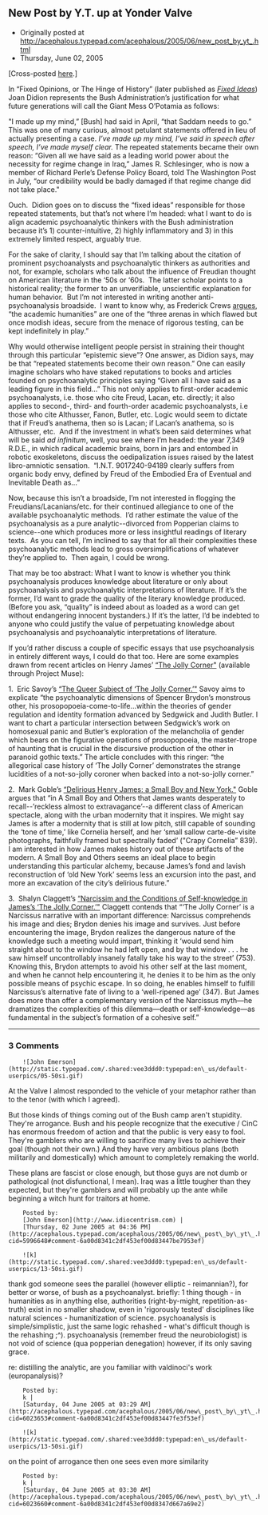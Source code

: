 ## New Post by Y.T. up at Yonder Valve

 * Originally posted at http://acephalous.typepad.com/acephalous/2005/06/new_post_by_yt_.html
 * Thursday, June 02, 2005



[Cross-posted [here](http://www.thevalve.org/go/valve/article/same\_senseless\_ramblings\_slightly\_bigger\_stage\_or\_intellectual\_investments\_/).]

In “Fixed Opinions, or The Hinge of History” (later published as [_Fixed Ideas_](http://www.nybooks.com/shop/product?usca\_p=t&product\_id=1147))
Joan Didion represents the Bush Administration’s justification
for what future generations will call the Giant Mess O’Potamia as
follows:

"I made up my mind,” [Bush] had said in April,
“that Saddam needs to go.” This was one of many curious,
almost petulant statements offered in lieu of actually presenting a
case. _I’ve made up my mind, I’ve said in speech after speech, I’ve made myself clear._
The repeated statements became their own reason: “Given all we
have said as a leading world power about the necessity for regime
change in Iraq,” James R. Schlesinger, who is now a member of
Richard Perle’s Defense Policy Board, told The Washington Post in
July, “our credibility would be badly damaged if that regime
change did not take place."

Ouch.  Didion goes on to discuss the “fixed ideas”
responsible for those repeated statements, but that’s not where
I’m headed: what I want to do is align academic psychoanalytic
thinkers with the Bush administration because it’s 1)
counter-intuitive, 2) highly inflammatory and 3) in this extremely
limited respect, arguably true.

For the sake of clarity, I should say that I’m talking about
the citation of prominent psychoanalysts and psychoanalytic thinkers as
authorities and not, for example, scholars who talk about the influence
of Freudian thought on American literature in the ‘50s or
‘60s.  The latter scholar points to a historical reality;
the former to an unverifiable, unscientific explanation for human
behavior.  But I’m not interested in writing another
anti-psychoanalysis broadside.  I want to know why, as Frederick
Crews [argues](http://www.nybooks.com/articles/2394),
“the academic humanities” are one of the “three
arenas in which flawed but once modish ideas, secure from the menace of
rigorous testing, can be kept indefinitely in play.”

Why would otherwise intelligent people persist in straining their
thought through this particular “epistemic sieve”? 
One answer, as Didion says, may be that “repeated statements
become their own reason.” One can easily imagine scholars who
have staked reputations to books and articles founded on psychoanalytic
principles saying “Given all I have said as a leading figure in
this field...” This not only applies to first-order academic
psychoanalysts, i.e. those who cite Freud, Lacan, etc. directly; it
also applies to second-, third- and fourth-order academic
psychoanalysts, i.e those who cite Althusser, Fanon, Butler, etc. 
Logic would seem to dictate that if Freud’s anathema, then so is
Lacan; if Lacan’s anathema, so is Althusser, etc.  And if
the investment in what’s been said determines what will be said _ad infinitum_,
well, you see where I’m headed: the year 7,349 R.D.E., in which
radical academic brains, born in jars and entombed in robotic
exoskeletons, discuss the oedipalization issues raised by the latest
libro-amniotic sensation.  “I.N.T. 9017240-94189 clearly
suffers from organic body envy, defined by Freud of the Embodied Era of
Eventual and Inevitable Death as...”

Now, because this isn’t a broadside, I’m not interested
in flogging the Freudians/Lacanians/etc. for their continued allegiance
to one of the available psychoanalytic methods.  I’d rather
estimate the value of the psychoanalysis as a pure analytic--divorced
from Popperian claims to science--one which produces more or less
insightful readings of literary texts.  As you can tell, I’m
inclined to say that for all their complexities these psychoanalytic
methods lead to gross oversimplifications of whatever they’re
applied to.  Then again, I could be wrong.  

That may be too abstract: What I want to know is whether you think
psychoanalysis produces knowledge about literature or only about
psychoanalysis and psychoanalytic interpretations of literature. 
If it’s the former, I’d want to grade the quality of the
literary knowledge produced.  (Before you ask,
“quality” is indeed about as loaded as a word can get
without endangering innocent bystanders.) If it’s the latter,
I’d be indebted to anyone who could justify the value of
perpetuating knowledge about psychoanalysis and psychoanalytic
interpretations of literature.  

If you’d rather discuss a couple of specific essays that use
psychoanalysis in entirely different ways, I could do that too. 
Here are some examples drawn from recent articles on Henry James’
[“The Jolly Corner"](http://www.gutenberg.org/etext/1190) (available through Project Muse):

1.  Eric Savoy’s [“The Queer Subject of ‘The Jolly Corner.’"](http://muse.jhu.edu/journals/henry\_james\_review/v020/20.1savoy.html)
Savoy aims to explicate “the psychoanalytic dimensions of Spencer
Brydon’s monstrous other, his prosopopoeia-come-to-life...within
the theories of gender regulation and identity formation advanced by
Sedgwick and Judith Butler. I want to chart a particular intersection
between Sedgwick’s work on homosexual panic and Butler’s
exploration of the melancholia of gender which bears on the figurative
operations of prosopopoeia, the master-trope of haunting that is
crucial in the discursive production of the other in paranoid gothic
texts.” The article concludes with this ringer: “the
allegorical case history of ‘The Jolly Corner’ demonstrates
the strange lucidities of a not-so-jolly coroner when backed into a
not-so-jolly corner.”

2.  Mark Goble’s [“Delirious Henry James: a Small Boy and New York."](http://muse.jhu.edu/journals/modern\_fiction\_studies/v050/50.2goble.html)
Goble argues that “in A Small Boy and Others that James wants
desperately to recall--’reckless almost to extravagance’--a
different class of American spectacle, along with the urban modernity
that it inspires. We might say James is after a modernity that is still
at low pitch, still capable of sounding the ‘tone of time,’
like Cornelia herself, and her ‘small sallow carte-de-visite
photographs, faithfully framed but spectrally faded’ ("Crapy
Cornelia” 839). I am interested in how James makes history out of
these artifacts of the modern. A Small Boy and Others seems an ideal
place to begin understanding this particular alchemy, because
James’s fond and lavish reconstruction of ‘old New
York’ seems less an excursion into the past, and more an
excavation of the city’s delirious future.”

3.  Shalyn Claggett’s [“Narcissim and the Conditions of Self-knowledge in James’s ‘The Jolly Corner.’"](http://muse.jhu.edu/journals/henry\_james\_review/v026/26.2claggett.html)
Claggett contends that “‘The Jolly Corner’ is a
Narcissus narrative with an important difference: Narcissus comprehends
his image and dies; Brydon denies his image and survives. Just before
encountering the image, Brydon realizes the dangerous nature of the
knowledge such a meeting would impart, thinking it ‘would send
him straight about to the window he had left open, and by that window .
. . he saw himself uncontrollably insanely fatally take his way to the
street’ (753). Knowing this, Brydon attempts to avoid his other
self at the last moment, and when he cannot help encountering it, he
denies it to be him as the only possible means of psychic escape. In so
doing, he enables himself to fulfill Narcissus’s alternative fate
of living to a ‘well-ripened age’ (347). But James does
more than offer a complementary version of the Narcissus myth—he
dramatizes the complexities of this dilemma—death or
self-knowledge—as fundamental in the subject’s formation of
a cohesive self.”

		

* * *

### 3 Comments 

		

                
[]()

	

		![John Emerson](http://static.typepad.com/.shared:vee3ddd0:typepad:en\_us/default-userpics/05-50si.gif)
	

	

		

At the Valve I almost responded to the vehicle of your metaphor rather than to the tenor (with which I agreed).

But those kinds of things coming out of the Bush camp aren't stupidity. They're arrogance. Bush and his people recognize that the executive / CinC has enormous freedom of action and that the public is very easy to fool. They're gamblers who are willing to sacrifice many lives to achieve their goal (though not their own.) And they have very ambitious plans (both militarily and domestically) which amount to completely remaking the world. 

These plans are fascist or close enough, but those guys are not dumb or pathological (not disfunctional, I mean). Iraq was a little tougher than they expected, but they're gamblers and will probably up the ante while beginning a witch hunt for traitors at home.

	

		Posted by:
		[John Emerson](http://www.idiocentrism.com) |
		[Thursday, 02 June 2005 at 04:36 PM](http://acephalous.typepad.com/acephalous/2005/06/new\_post\_by\_yt\_.html?cid=5996648#comment-6a00d8341c2df453ef00d83447be7953ef)

[]()

	

		![k](http://static.typepad.com/.shared:vee3ddd0:typepad:en\_us/default-userpics/13-50si.gif)
	

	

		

thank god someone sees the parallel (however elliptic - reimannian?), for better or worse, of bush as a psychoanalyst. briefly: 1 thing though - in humanities as in anything else, authorities (right-by-might, repetition-as-truth) exist in no smaller shadow, even in 'rigorously tested' disciplines like natural sciences - humanitization of science. psychoanalysis is simple/simplistic, just the same logic rehashed - what's difficult though is the rehashing ;^). psychoanalysis (remember freud the neurobiologist) is not void of science (qua popperian denegation) however, if its only saving grace.   

re: distilling the analytic, are you familiar with valdinoci's work (europanalysis)? 

	

		Posted by:
		k |
		[Saturday, 04 June 2005 at 03:29 AM](http://acephalous.typepad.com/acephalous/2005/06/new\_post\_by\_yt\_.html?cid=6023653#comment-6a00d8341c2df453ef00d83447fe3f53ef)

[]()

	

		![k](http://static.typepad.com/.shared:vee3ddd0:typepad:en\_us/default-userpics/13-50si.gif)
	

	

		

on the point of arrogance then one sees even more similarity

	

		Posted by:
		k |
		[Saturday, 04 June 2005 at 03:30 AM](http://acephalous.typepad.com/acephalous/2005/06/new\_post\_by\_yt\_.html?cid=6023660#comment-6a00d8341c2df453ef00d8347d667a69e2)

		

        